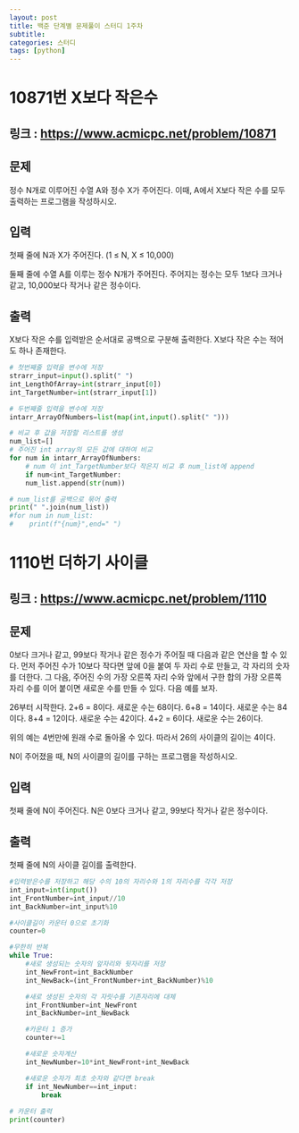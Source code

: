 ```yaml
---
layout: post
title: 백준 단계별 문제풀이 스터디 1주차
subtitle:
categories: 스터디
tags: [python]
---
```


# 10871번 X보다 작은수
## 링크 : https://www.acmicpc.net/problem/10871

## 문제
정수 N개로 이루어진 수열 A와 정수 X가 주어진다. 이때, A에서 X보다 작은 수를 모두 출력하는 프로그램을 작성하시오.

## 입력
첫째 줄에 N과 X가 주어진다. (1 ≤ N, X ≤ 10,000)

둘째 줄에 수열 A를 이루는 정수 N개가 주어진다. 주어지는 정수는 모두 1보다 크거나 같고, 10,000보다 작거나 같은 정수이다.

## 출력
X보다 작은 수를 입력받은 순서대로 공백으로 구분해 출력한다. X보다 작은 수는 적어도 하나 존재한다.

```python
# 첫번째줄 입력을 변수에 저장
strarr_input=input().split(" ")
int_LengthOfArray=int(strarr_input[0])
int_TargetNumber=int(strarr_input[1])

# 두번째줄 입력을 변수에 저장
intarr_ArrayOfNumbers=list(map(int,input().split(" ")))

# 비교 후 값을 저장할 리스트를 생성
num_list=[]
# 주어진 int array의 모든 값에 대하여 비교
for num in intarr_ArrayOfNumbers:
    # num 이 int_TargetNumber보다 작은지 비교 후 num_list에 append
    if num<int_TargetNumber:
    num_list.append(str(num))

# num_list를 공백으로 묶어 출력
print(" ".join(num_list))
#for num in num_list:
#    print(f"{num}",end=" ")
```

# 1110번 더하기 사이클
## 링크 : https://www.acmicpc.net/problem/1110

## 문제
0보다 크거나 같고, 99보다 작거나 같은 정수가 주어질 때 다음과 같은 연산을 할 수 있다. 먼저 주어진 수가 10보다 작다면 앞에 0을 붙여 두 자리 수로 만들고, 각 자리의 숫자를 더한다. 그 다음, 주어진 수의 가장 오른쪽 자리 수와 앞에서 구한 합의 가장 오른쪽 자리 수를 이어 붙이면 새로운 수를 만들 수 있다. 다음 예를 보자.

26부터 시작한다. 2+6 = 8이다. 새로운 수는 68이다. 6+8 = 14이다. 새로운 수는 84이다. 8+4 = 12이다. 새로운 수는 42이다. 4+2 = 6이다. 새로운 수는 26이다.

위의 예는 4번만에 원래 수로 돌아올 수 있다. 따라서 26의 사이클의 길이는 4이다.

N이 주어졌을 때, N의 사이클의 길이를 구하는 프로그램을 작성하시오.

## 입력
첫째 줄에 N이 주어진다. N은 0보다 크거나 같고, 99보다 작거나 같은 정수이다.

## 출력
첫째 줄에 N의 사이클 길이를 출력한다.
```python
#입력받은수를 저장하고 해당 수의 10의 자리수와 1의 자리수를 각각 저장
int_input=int(input())
int_FrontNumber=int_input//10
int_BackNumber=int_input%10

#사이클길이 카운터 0으로 초기화
counter=0

#무한히 반복
while True:
    #새로 생성되는 숫자의 앞자리와 뒷자리를 저장
    int_NewFront=int_BackNumber
    int_NewBack=(int_FrontNumber+int_BackNumber)%10

    #새로 생성된 숫자의 각 자릿수를 기존자리에 대체
    int_FrontNumber=int_NewFront
    int_BackNumber=int_NewBack

    #카운터 1 증가
    counter+=1

    #새로운 숫자계산
    int_NewNumber=10*int_NewFront+int_NewBack

    #새로운 숫자가 최초 숫자와 같다면 break
    if int_NewNumber==int_input:
        break
        
# 카운터 출력
print(counter)
```